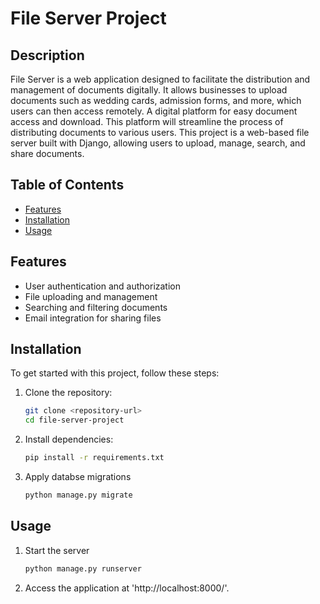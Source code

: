 # File Server Project

## Description
File Server is a web application designed to facilitate the distribution and management of documents digitally. It allows businesses to upload documents such as wedding cards, admission forms, and more, which users can then access remotely.
A digital platform for easy document access and download. This platform will streamline the process of distributing documents to various users. This project is a web-based file server built with Django, allowing users to upload, manage, search, and share documents.

## Table of Contents


- [Features](#Features)
- [Installation](#installation)
- [Usage](#Usage)



## Features
* User authentication and authorization
* File uploading and management
* Searching and filtering documents
* Email integration for sharing files

## Installation

To get started with this project, follow these steps:

1. Clone the repository:
   ```bash
   git clone <repository-url>
   cd file-server-project
2. Install dependencies:
   ```bash
   pip install -r requirements.txt
4. Apply databse migrations
   ```bash
   python manage.py migrate

## Usage
1. Start the server
   ```bash
   python manage.py runserver
2. Access the application at  'http://localhost:8000/'.

